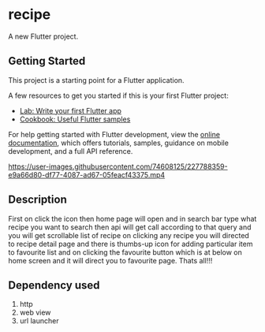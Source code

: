 # recipe

A new Flutter project.

## Getting Started

This project is a starting point for a Flutter application.

A few resources to get you started if this is your first Flutter project:

- [Lab: Write your first Flutter app](https://docs.flutter.dev/get-started/codelab)
- [Cookbook: Useful Flutter samples](https://docs.flutter.dev/cookbook)

For help getting started with Flutter development, view the
[online documentation](https://docs.flutter.dev/), which offers tutorials,
samples, guidance on mobile development, and a full API reference.



https://user-images.githubusercontent.com/74608125/227788359-e9a66d80-df77-4087-ad67-05feacf43375.mp4

## Description

First on  click the icon then home page will open and in search bar type what recipe you want to search then api will get call according to that query and you will get scrollable list of recipe on clicking any recipe you will directed to recipe detail page and there is thumbs-up icon for adding particular item to favourite list and on clicking the favourite button which is at below on home screen and it will direct you to favourite page. Thats all!!!

## Dependency used

1) http
2) web view
3) url launcher

